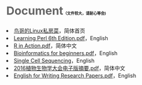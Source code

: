 <font color="#666666"> <h2 style="font-size:30px" >Document<a style="font-size:10px" >（文件较大，请耐心等会)</a></h2></font>
<li><a href="http://vbird.dic.ksu.edu.tw/" target="_blank">鸟哥的Linux私房菜</a>，简体首页</li>
<li><a href="http://pan.baidu.com/s/1qWOKvTE" target="_blank" id="perl-link">Learning Perl 6th Edition.pdf</a>，English</li>
<li><a href="http://pan.baidu.com/s/1o6GaX3G" target="_blank" id="perl-link">R in Action.pdf</a>，简体中文</li>
<li><a href="http://pan.baidu.com/s/1jGEhqeU" target="_blank" id="bioinformatics for beginners-link">Bioinformatics for beginners.pdf</a>，English</li>
<li><a href="http://7xk19o.com1.z0.glb.clouddn.com/Single%20Cell%20Sequencing.pdf" target="_blank" id="perl-link">Single Cell Sequencing</a>，English</li>
<li><a href="http://7xk19o.com1.z0.glb.clouddn.com/2016%E6%A4%8D%E7%89%A9%E7%94%9F%E7%89%A9%E5%AD%A6%E5%A4%A7%E4%BC%9A%E7%94%B5%E5%AD%90%E7%89%88%E6%91%98%E8%A6%81.pdf" target="_blank" id="perl-link">2016植物生物学大会电子版摘要.pdf</a>，简体中文</li>
<li><a href="http://pan.baidu.com/s/1kV0hPUB" target="_blank" id="perl-link">English for Writing Research Papers.pdf</a>，English</li>